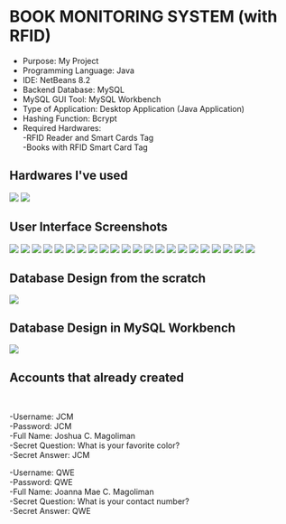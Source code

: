 # BOOK MONITORING SYSTEM (with RFID)

* Purpose: My Project
* Programming Language: Java
* IDE: NetBeans 8.2 
* Backend Database: MySQL
* MySQL GUI Tool: MySQL Workbench
* Type of Application: Desktop Application (Java Application)
* Hashing Function: Bcrypt
* Required Hardwares: <br />
	-RFID Reader and Smart Cards Tag <br />
	-Books with RFID Smart Card Tag <br />

<h2> Hardwares I've used </h2> 
  <img src="SCREENSHOTS/PIC1.jpg">
  
  <img src="SCREENSHOTS/PIC2.jpg">
  
<h2> User Interface Screenshots </h2> 
  <img src="SCREENSHOTS/PIC3.jpg">
  
  <img src="SCREENSHOTS/PIC4.jpg">
  
  <img src="SCREENSHOTS/PIC5.jpg">
  
  <img src="SCREENSHOTS/PIC6.jpg">
  
  <img src="SCREENSHOTS/PIC7.jpg">
  
  <img src="SCREENSHOTS/PIC8.jpg">
	
  <img src="SCREENSHOTS/PIC9.jpg">
	  
  <img src="SCREENSHOTS/PIC10.jpg">
				  
  <img src="SCREENSHOTS/PIC11.jpg">
  
  <img src="SCREENSHOTS/PIC12.jpg">
  
  <img src="SCREENSHOTS/PIC13.jpg">
  
  <img src="SCREENSHOTS/PIC14.jpg">
	
  <img src="SCREENSHOTS/PIC15.jpg">
	  
  <img src="SCREENSHOTS/PIC16.jpg">
				  
  <img src="SCREENSHOTS/PIC17.jpg">
  
  <img src="SCREENSHOTS/PIC18.jpg">
  
  <img src="SCREENSHOTS/PIC19.jpg">
  
  <img src="SCREENSHOTS/PIC20.jpg">
  
  <img src="SCREENSHOTS/PIC21.jpg">
	
  <img src="SCREENSHOTS/PIC22.jpg">
	  
  <img src="SCREENSHOTS/PIC23.jpg">
  
  <img src="SCREENSHOTS/PIC24.jpg">
				      
<h2> Database Design from the scratch </h2> 
  <img src="SCREENSHOTS/PIC25.jpg">
	
<h2> Database Design in MySQL Workbench </h2> 
  <img src="SCREENSHOTS/PIC26.png">

<h2> Accounts that already created </h2> <br />

-Username: JCM <br />
-Password: JCM <br />
-Full Name: Joshua C. Magoliman <br />
-Secret Question: What is your favorite color? <br />
-Secret Answer: JCM <br />

-Username: QWE <br />
-Password: QWE <br />
-Full Name: Joanna Mae C. Magoliman <br />
-Secret Question: What is your contact number? <br />
-Secret Answer: QWE <br />
  
  